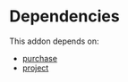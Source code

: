 # Dependencies

This addon depends on:

- [purchase](https://github.com/bringout/oca-ocb-core/tree/b3e6fb998e53b9eb1bc9669d992017616c2bd7b3/odoo-bringout-oca-ocb-purchase)
- [project](https://github.com/bringout/oca-ocb-project/tree/5bbf7d0517a5706a48472bdf6a077a4467d11869/odoo-bringout-oca-ocb-project)
